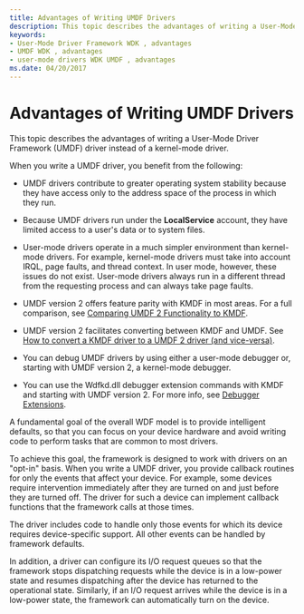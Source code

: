 ```yaml
---
title: Advantages of Writing UMDF Drivers
description: This topic describes the advantages of writing a User-Mode Driver Framework (UMDF) driver instead of a kernel-mode driver.
keywords:
- User-Mode Driver Framework WDK , advantages
- UMDF WDK , advantages
- user-mode drivers WDK UMDF , advantages
ms.date: 04/20/2017
---
```


# Advantages of Writing UMDF Drivers


This topic describes the advantages of writing a User-Mode Driver Framework (UMDF) driver instead of a kernel-mode driver.

When you write a UMDF driver, you benefit from the following:

-   UMDF drivers contribute to greater operating system stability because they have access only to the address space of the process in which they run.
-   Because UMDF drivers run under the **LocalService** account, they have limited access to a user's data or to system files.
-   User-mode drivers operate in a much simpler environment than kernel-mode drivers. For example, kernel-mode drivers must take into account IRQL, page faults, and thread context. In user mode, however, these issues do not exist. User-mode drivers always run in a different thread from the requesting process and can always take page faults.

-   UMDF version 2 offers feature parity with KMDF in most areas. For a full comparison, see [Comparing UMDF 2 Functionality to KMDF](comparing-umdf-2-0-functionality-to-kmdf.md).
-   UMDF version 2 facilitates converting between KMDF and UMDF. See [How to convert a KMDF driver to a UMDF 2 driver (and vice-versa)](how-to-generate-a-umdf-driver-from-a-kmdf-driver.md).
-   You can debug UMDF drivers by using either a user-mode debugger or, starting with UMDF version 2, a kernel-mode debugger.

-   You can use the Wdfkd.dll debugger extension commands with KMDF and starting with UMDF version 2. For more info, see [Debugger Extensions](debugger-extensions-for-kmdf-drivers.md).

A fundamental goal of the overall WDF model is to provide intelligent defaults, so that you can focus on your device hardware and avoid writing code to perform tasks that are common to most drivers.

To achieve this goal, the framework is designed to work with drivers on an "opt-in" basis. When you write a UMDF driver, you provide callback routines for only the events that affect your device. For example, some devices require intervention immediately after they are turned on and just before they are turned off. The driver for such a device can implement callback functions that the framework calls at those times.

The driver includes code to handle only those events for which its device requires device-specific support. All other events can be handled by framework defaults.

In addition, a driver can configure its I/O request queues so that the framework stops dispatching requests while the device is in a low-power state and resumes dispatching after the device has returned to the operational state. Similarly, if an I/O request arrives while the device is in a low-power state, the framework can automatically turn on the device.

 

 





